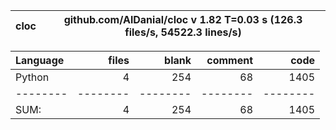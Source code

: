 cloc|github.com/AlDanial/cloc v 1.82  T=0.03 s (126.3 files/s, 54522.3 lines/s)
--- | ---

Language|files|blank|comment|code
:-------|-------:|-------:|-------:|-------:
Python|4|254|68|1405
--------|--------|--------|--------|--------
SUM:|4|254|68|1405
